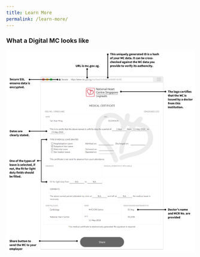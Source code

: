 ```yaml
---
title: Learn More
permalink: /learn-more/
---
```


### What a Digital MC looks like

![Screenshot of a Digital MC with components labelled](/images/what_mc_looks_like.png)